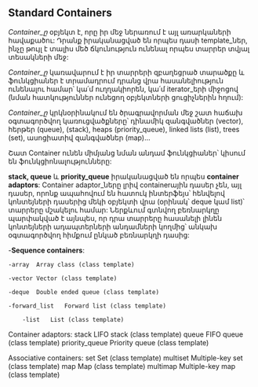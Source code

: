 ## Standard Containers
*Container_ը* օբյեկտ է, որը իր մեջ ներառում է այլ առարկաների հավաքածու: Դրանք իրականացված են որպես դասի template_ներ, ինչը թույլ է տալիս մեծ ճկունություն ունենալ որպես տարրեր տվյալ տեսակների մեջ:

*Container_ը* կառավարում է իր տարրերի զբաղեցրած տարածքը և ֆունկցիաներ է տրամադրում դրանց վրա հասանելիություն ունենալու համար՝ կա՛մ ուղղակիորեն, կա՛մ iterator_երի միջոցով (նման հատկություններ ունեցող օբյեկտների ցուցիչներին հղում):

*Container_ը* կրկնօրինակում են ծրագրավորման մեջ շատ հաճախ օգտագործվող կառուցվածքները՝ դինամիկ զանգվածներ (vector), հերթեր (queue), (stack), heaps (priority_queue), linked lists (list), trees (set), ասոցիատիվ զանգվածներ (map)...

Շատ Container ունեն միմյանց նման անդամ ֆունկցիաներ՝ կիսում են ֆունկցիոնալությունները:

**stack, queue** և **priority_queue** իրականացված են որպես **container adaptors**: Container adaptor_ները լրիվ containerային դասեր չեն, այլ դասեր, որոնք ապահովում են հատուկ ինտերֆեյս՝ հենվելով կոնտեյների դասերից մեկի օբյեկտի վրա (օրինակ՝ deque կամ list)՝ տարրերը մշակելու համար: Ներքևում գտնվող բեռնարկղը պարփակված է այնպես, որ դրա տարրերը հասանելի լինեն կոնտեյների ադապտերների անդամների կողմից՝ անկախ օգտագործվող հիմքում ընկած բեռնարկղի դասից:

-**Sequence containers**:

    -array	Array class (class template)

    -vector	Vector (class template)

    -deque	Double ended queue (class template)

    -forward_list	Forward list (class template)

        -list	List (class template)

Container adaptors:
stack	LIFO stack (class template)
queue	FIFO queue (class template)
priority_queue	Priority queue (class template)

Associative containers:
set	Set (class template)
multiset	Multiple-key set (class template)
map	Map (class template)
multimap	Multiple-key map (class template)